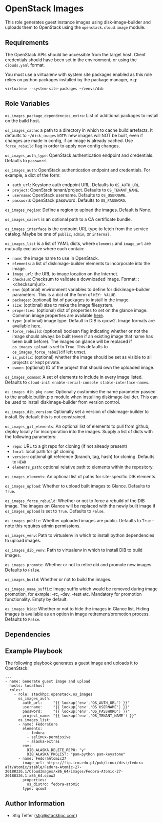 OpenStack Images
================

This role generates guest instance images using disk-image-builder
and uploads them to OpenStack using the `openstack.cloud.image` module.

Requirements
------------

The OpenStack APIs should be accessible from the target host.
Client credentials should have been set in the environment, or
using the `clouds.yaml` format.

You must use a virtualenv with system site packages enabled
as this role relies on python packages installed by the package
manager, e.g:

```
virtualenv --system-site-packages ~/venvs/dib
```

Role Variables
--------------

`os_images_package_dependencies_extra`: List of additional packages to install
on the build host.

`os_images_cache`: a path to a directory in which to cache build artefacts.
It defaults to `~/disk_images`
`NOTE`: new images will NOT be built, even if changes are made in config, if an image is already cached.
Use `force_rebuild` flag in order to apply new config changes.

`os_images_auth_type`: OpenStack authentication endpoint and credentials.
Defaults to `password`.

`os_images_auth`: OpenStack authentication endpoint and credentials.  For
example, a dict of the form:
* `auth_url`: Keystone auth endpoint URL.  Defaults to `OS_AUTH_URL`.
* `project`: OpenStack tenant/project.  Defaults to `OS_TENANT_NAME`.
* `username`: OpenStack username.  Defaults to `OS_USERNAME`.
* `password`: OpenStack password.  Defaults to `OS_PASSWORD`.

`os_images_region`: Define a region to upload the images.  Default is None.

`os_images_cacert` is an optional path to a CA certificate bundle.

`os_images_interface` is the endpoint URL type to fetch from the service
catalog. Maybe be one of `public`, `admin`, or `internal`.

`os_images_list` is a list of YAML dicts, where `elements` and `image_url` are
mutually exclusive where each contain:
* `name`: the image name to use in OpenStack.
* `elements`: a list of diskimage-builder elements to incorporate into the image.
* `image_url`: the URL to image location on the Internet.
* `checksum`: Checksum to validate a downloaded image. Format: <algorithm>:<checksum|url>.
* `env`: (optional) environment variables to define for diskimage-builder parameters.
  This is a dict of the form of `KEY: VALUE`.
* `packages`: (optional) list of packages to install in the image.
* `size`: (optional) size to make the image filesystem.
* `properties`: (optional) dict of properties to set on the glance image.
  Common image properties are available
  [here](https://docs.openstack.org/glance/latest/user/common-image-properties.html).
* `type`: (optional) image type. Default in DIB is qcow2. Image formats are
  available [here](https://docs.openstack.org/glance/latest/user/formats.html).
* `force_rebuild`: (optional) boolean flag indicating whether or not the image should always
  be built (even if an existing image that name has been built before). The images on glance
  will be replaced if `os_images_upload` is set to `True`. This defaults to
  `os_images_force_rebuild`if left unset.
* `is_public`: (optional) whether the image should be set as visible to all
  projects or kept private.
* `owner`: (optional) ID of the project that should own the uploaded image.

`os_images_common`: A set of elements to include in every image listed.
Defaults to `cloud-init enable-serial-console stable-interface-names`.

`os_images_dib_pkg_name`: Optionally customise the name parameter passed 
to the ansible.builtin.pip module when installing diskimage-builder. This can
be used to install diskimage-builder from version control.

`os_images_dib_version`: Optionally set a version of diskimage-builder to install.
By default this is not constrained.

`os_images_git_elements`: An optional list of elements to pull from github, deploy
locally for incorporation into the images.  Supply a list of dicts with the
following parameters:
* `repo`: URL to a git repo for cloning (if not already present)
* `local`: local path for git cloning
* `version`: optional git reference (branch, tag, hash) for cloning.  Defaults
  to `HEAD`
* `elements_path`: optional relative path to elements within the repository.

`os_images_elements`: An optional list of paths for site-specific DIB elements.

`os_images_upload`: Whether to upload built images to Glance. Defaults to `True`.

`os_images_force_rebuild`: Whether or not to force a rebuild of the DIB image. The images on Glance
will be replaced with the newly built image if `os_images_upload` is set to `True`. Defaults to
`False`.

`os_images_public`: Whether uploaded images are public. Defaults to `True` - note this requires admin permissions.

`os_images_venv`: Path to virtualenv in which to install python dependencies to upload images.

`os_images_dib_venv`: Path to virtualenv in which to install DIB to build images.

`os_images_promote`: Whether or not to retire old and promote new images. Defaults to `False`.

`os_images_build`: Whether or not to build the images.

`os_images_name_suffix`: Image suffix which would be removed during image promotion, for exmple: -rc, -dev, -test etc. Mandatory for promotion functionality. Empty by default.

`os_images_hide`: Whether or not to hide the images in Glance list. Hiding images is available as an option in image retirement/promotion process. Defaults to `False`.

Dependencies
------------

Example Playbook
----------------

The following playbook generates a guest image and uploads it to OpenStack:

    ---
    - name: Generate guest image and upload
      hosts: localhost
      roles:
        - role: stackhpc.openstack.os_images
          os_images_auth:
            auth_url:     "{{ lookup('env','OS_AUTH_URL') }}"
            username:     "{{ lookup('env','OS_USERNAME') }}"
            password:     "{{ lookup('env','OS_PASSWORD') }}"
            project_name: "{{ lookup('env','OS_TENANT_NAME') }}"
          os_images_list:
          - name: FedoraCore
            elements:
              - fedora
              - selinux-permissive
              - alaska-extras
            env:
              DIB_ALASKA_DELETE_REPO: "y"
              DIB_ALASKA_PKGLIST: "pam-python pam-keystone"
          - name: FedoraAtomic27
            image_url: https://ftp.icm.edu.pl/pub/Linux/dist/fedora-alt/atomic/stable/Fedora-Atomic-27-20180326.1/CloudImages/x86_64/images/Fedora-Atomic-27-20180326.1.x86_64.qcow2
            properties:
              os_distro: fedora-atomic
            type: qcow2

Author Information
------------------

- Stig Telfer (<stig@stackhpc.com>)

